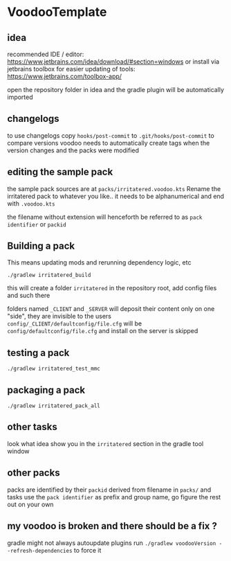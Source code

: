 # VoodooTemplate

## idea

recommended IDE / editor: https://www.jetbrains.com/idea/download/#section=windows
or install via jetbrains toolbox for easier updating of tools: https://www.jetbrains.com/toolbox-app/

open the repository folder in idea and the gradle plugin will be automatically imported

## changelogs

to use changelogs copy `hooks/post-commit` to `.git/hooks/post-commit`
to compare versions voodoo needs to automatically create tags when the version changes and the packs were modified

## editing the sample pack

the sample pack sources are at `packs/irritatered.voodoo.kts`
Rename the irritatered pack to whatever you like..
it needs to be alphanumerical and end with `.voodoo.kts`

the filename without extension will henceforth be referred to as `pack identifier` or `packid`

## Building a pack
This means updating mods and rerunning dependency logic, etc

`./gradlew irritatered_build`

this will create a folder `irritatered` in the repository root, add config files and such there

folders named `_CLIENT` and `_SERVER` will deposit their content only on one "side", they are invisible to the users
`config/_CLIENT/defaultconfig/file.cfg` will be `config/defaultconfig/file.cfg` and install on the server is skipped

## testing a pack

`./gradlew irritatered_test_mmc`

## packaging a pack

`./gradlew irritatered_pack_all`

## other tasks

look what idea show you in the `irritatered` section in the gradle tool window

## other packs

packs are identified by their  `packid` derived from filename in `packs/`
and tasks use the `pack identifier` as prefix and group name, go figure the rest out on your own

## my voodoo is broken and there should be a fix ?

gradle might not always autoupdate plugins
run `./gradlew voodooVersion --refresh-dependencies` to force it
